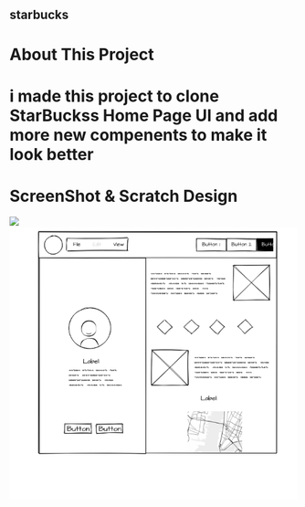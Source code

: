 <h2>starbucks<h2>
  <h1>About This Project<h1>
    <p>i made this project to clone StarBuckss Home Page UI and add more new compenents to make it look better</p>
    <h1>ScreenShot & Scratch Design</h1>
    <img src="assets/images/view.png">
    <img src="assets/images/scratch.png">

